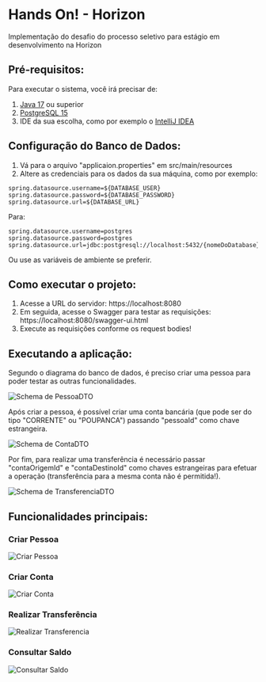 # Hands On! - Horizon
Implementação do desafio do processo seletivo para estágio em desenvolvimento na Horizon

## Pré-requisitos:
Para executar o sistema, você irá precisar de:
1. [Java 17](https://www.oracle.com/br/java/technologies/downloads/) ou superior 
2. [PostgreSQL 15](https://www.postgresql.org/download/)
3. IDE da sua escolha, como por exemplo o [IntelliJ IDEA](https://www.jetbrains.com/idea/)

## Configuração do Banco de Dados:
1. Vá para o arquivo "applicaion.properties" em src/main/resources
2. Altere as credenciais para os dados da sua máquina, como por exemplo:
```properties
spring.datasource.username=${DATABASE_USER}
spring.datasource.password=${DATABASE_PASSWORD}
spring.datasource.url=${DATABASE_URL}
```

Para:

```properties
spring.datasource.username=postgres
spring.datasource.password=postgres
spring.datasource.url=jdbc:postgresql://localhost:5432/{nomeDoDatabase}
```
Ou use as variáveis de ambiente se preferir.

## Como executar o projeto:
1. Acesse a URL do servidor: https://localhost:8080
2. Em seguida, acesse o Swagger para testar as requisições: https://localhost:8080/swagger-ui.html
3. Execute as requisições conforme os request bodies!

## Executando a aplicação:
Segundo o diagrama do banco de dados, é preciso criar uma pessoa para poder testar as outras funcionalidades.

![Schema de PessoaDTO](https://github.com/marcosvcg/marcosvcg/blob/main/images/handsonhorizon/schemas/pessoaDTO_schema.png "Schema de PessoaDTO")

Após criar a pessoa, é possível criar uma conta bancária (que pode ser do tipo "CORRENTE" ou "POUPANCA") passando "pessoaId" como chave estrangeira.

![Schema de ContaDTO](https://github.com/marcosvcg/marcosvcg/blob/main/images/handsonhorizon/schemas/contaDTO_schema.png "Schema de ContaDTO")

Por fim, para realizar uma transferência é necessário passar "contaOrigemId" e "contaDestinoId" como chaves estrangeiras para efetuar a operação (transferência para a mesma conta não é permitida!).

![Schema de TransferenciaDTO](https://github.com/marcosvcg/marcosvcg/blob/main/images/handsonhorizon/schemas/transferenciaDTO_schema.png "Schema de TransferenciaDTO")

## Funcionalidades principais:
### Criar Pessoa
![Criar Pessoa](https://github.com/marcosvcg/marcosvcg/blob/main/images/handsonhorizon/funcionalidades/criar_pessoa.png "Criar Pessoa")

### Criar Conta
![Criar Conta](https://github.com/marcosvcg/marcosvcg/blob/main/images/handsonhorizon/funcionalidades/criar_conta.png "Criar Conta")

### Realizar Transferência
![Realizar Transferencia](https://github.com/marcosvcg/marcosvcg/blob/main/images/handsonhorizon/funcionalidades/realizar_transferencia.png "Realizar Transferencia")

### Consultar Saldo
![Consultar Saldo](https://github.com/marcosvcg/marcosvcg/blob/main/images/handsonhorizon/funcionalidades/consultar_saldo.png "Consultar Saldo")
